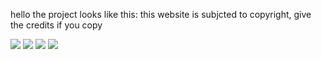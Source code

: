 hello the project looks like this:
this website is subjcted to copyright, give the credits if you copy

<img src="https://github.com/shukabum/Vsportfolioweb/assets/109593681/16590104-6aaf-47ab-b994-742e63041e3d" />
<img src="https://github.com/shukabum/Vsportfolioweb/assets/109593681/3be22e0d-a52c-4195-aac1-1af7513773bc" />
<img src="(https://github.com/shukabum/Vsportfolioweb/assets/109593681/2380f44e-5ebd-48d1-be80-954e519c9345" />
<img src="https://github.com/shukabum/Vsportfolioweb/assets/109593681/b6e531de-3f6f-49a9-b8da-e89f57529199" />
